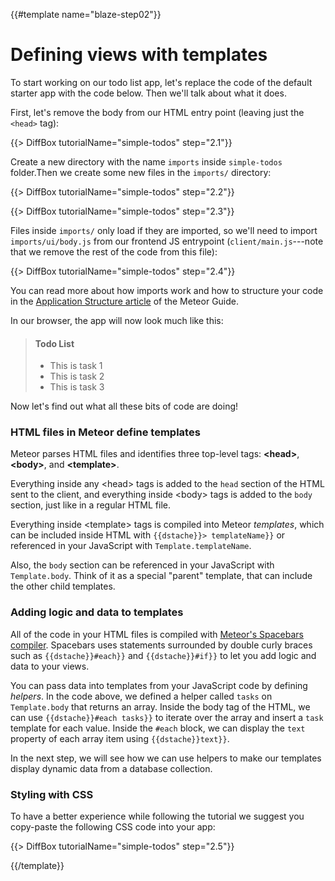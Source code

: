 {{#template name="blaze-step02"}}
# Defining views with templates

To start working on our todo list app, let's replace the code of the default starter app with the code below. Then we'll talk about what it does.

First, let's remove the body from our HTML entry point (leaving just the `<head>` tag):

{{> DiffBox tutorialName="simple-todos" step="2.1"}}

Create a new directory with the name `imports` inside `simple-todos` folder.Then we create some new files in the `imports/` directory:

{{> DiffBox tutorialName="simple-todos" step="2.2"}}

{{> DiffBox tutorialName="simple-todos" step="2.3"}}

Files inside `imports/` only load if they are imported, so we'll need to import `imports/ui/body.js` from our frontend JS entrypoint (`client/main.js`---note that we remove the rest of the code from this file):

{{> DiffBox tutorialName="simple-todos" step="2.4"}}

You can read more about how imports work and how to structure your code in the [Application Structure article](http://guide.meteor.com/structure.html) of the Meteor Guide.

In our browser, the app will now look much like this:

> #### Todo List
> - This is task 1
> - This is task 2
> - This is task 3

Now let's find out what all these bits of code are doing!

### HTML files in Meteor define templates

Meteor parses HTML files and identifies three top-level tags: **&lt;head>**, **&lt;body>**, and **&lt;template>**.

Everything inside any &lt;head> tags is added to the `head` section of the HTML sent to the client, and everything inside &lt;body> tags is added to the `body` section, just like in a regular HTML file.

Everything inside &lt;template> tags is compiled into Meteor _templates_, which can be included inside HTML with `{{dstache}}> templateName}}` or referenced in your JavaScript with `Template.templateName`.

Also, the `body` section can be referenced in your JavaScript with `Template.body`. Think of it as a special "parent" template, that can include the other child templates.

### Adding logic and data to templates

All of the code in your HTML files is compiled with [Meteor's Spacebars compiler](http://blazejs.org/api/spacebars.html). Spacebars uses statements surrounded by double curly braces such as `{{dstache}}#each}}` and `{{dstache}}#if}}` to let you add logic and data to your views.

You can pass data into templates from your JavaScript code by defining _helpers_. In the code above, we defined a helper called `tasks` on `Template.body` that returns an array. Inside the body tag of the HTML, we can use `{{dstache}}#each tasks}}` to iterate over the array and insert a `task` template for each value. Inside the `#each` block, we can display the `text` property of each array item using `{{dstache}}text}}`.

In the next step, we will see how we can use helpers to make our templates display dynamic data from a database collection.

### Styling with CSS

To have a better experience while following the tutorial we suggest you copy-paste the following CSS code into your app:

{{> DiffBox tutorialName="simple-todos" step="2.5"}}

{{/template}}

